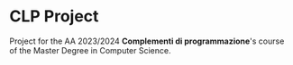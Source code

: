 # CLP Project

Project for the AA 2023/2024 **Complementi di programmazione**'s course of the Master Degree in Computer Science.

